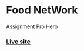 # Food NetWork
Assignment Pro Hero

### [Live site](https://iamhasibulhasan.github.io/food-network/)
